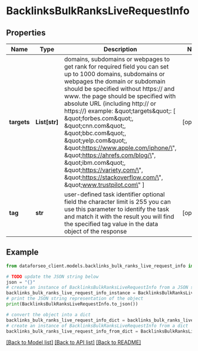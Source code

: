 # BacklinksBulkRanksLiveRequestInfo


## Properties

Name | Type | Description | Notes
------------ | ------------- | ------------- | -------------
**targets** | **List[str]** | domains, subdomains or webpages to get rank for required field you can set up to 1000 domains, subdomains or webpages the domain or subdomain should be specified without https:// and www. the page should be specified with absolute URL (including http:// or https://) example: \&quot;targets\&quot;: [   \&quot;forbes.com\&quot;,   \&quot;cnn.com\&quot;,   \&quot;bbc.com\&quot;,   \&quot;yelp.com\&quot;,   \&quot;https://www.apple.com/iphone/\&quot;,   \&quot;https://ahrefs.com/blog/\&quot;,   \&quot;ibm.com\&quot;,   \&quot;https://variety.com/\&quot;,   \&quot;https://stackoverflow.com/\&quot;,   \&quot;www.trustpilot.com\&quot; ] | [optional] 
**tag** | **str** | user-defined task identifier optional field the character limit is 255 you can use this parameter to identify the task and match it with the result you will find the specified tag value in the data object of the response | [optional] 

## Example

```python
from dataforseo_client.models.backlinks_bulk_ranks_live_request_info import BacklinksBulkRanksLiveRequestInfo

# TODO update the JSON string below
json = "{}"
# create an instance of BacklinksBulkRanksLiveRequestInfo from a JSON string
backlinks_bulk_ranks_live_request_info_instance = BacklinksBulkRanksLiveRequestInfo.from_json(json)
# print the JSON string representation of the object
print(BacklinksBulkRanksLiveRequestInfo.to_json())

# convert the object into a dict
backlinks_bulk_ranks_live_request_info_dict = backlinks_bulk_ranks_live_request_info_instance.to_dict()
# create an instance of BacklinksBulkRanksLiveRequestInfo from a dict
backlinks_bulk_ranks_live_request_info_from_dict = BacklinksBulkRanksLiveRequestInfo.from_dict(backlinks_bulk_ranks_live_request_info_dict)
```
[[Back to Model list]](../README.md#documentation-for-models) [[Back to API list]](../README.md#documentation-for-api-endpoints) [[Back to README]](../README.md)


